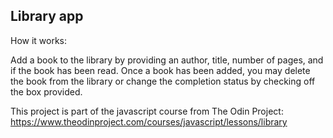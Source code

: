 ## Library app

How it works: 

Add a book to the library by providing an author, title, number of pages, and if the book has been read.
Once a book has been added, you may delete the book from the library or change the completion status by checking off the box provided.

This project is part of the javascript course from The Odin Project: https://www.theodinproject.com/courses/javascript/lessons/library

